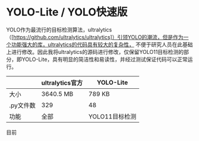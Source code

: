 # YOLO-Lite / YOLO快速版

YOLO作为最流行的目标检测算法，ultralytics（[https://github.com/ultralytics/ultralytics]）引领YOLO的潮流，但是作为一个功能强大的库，ultralytics的代码具有较大的复杂性，
不便于研究人员在此基础上进行修改。因此我将ultralytics的源码进行修改，仅保留YOLO11目标检测的部分，即YOLO-Lite，具有明显的简洁性和易读性，并经过测试保证代码可以正常运行。

|          | ultralytics官方 | YOLO-Lite |
|----------|----------|----------|
| 大小     | 3640.5 MB   | 789 KB    |
| .py文件数   | 329      | 48       |
| 功能     | 全部     | YOLO11目标检测 |

目前
